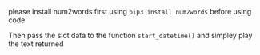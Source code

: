please install num2words first using `pip3 install num2words` before using code

Then pass the slot data to the function `start_datetime()` and simpley play the text returned 
